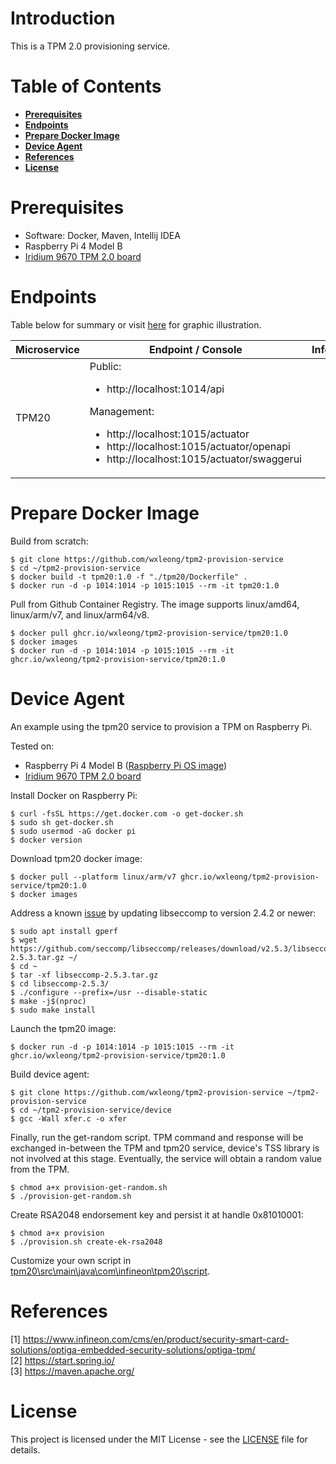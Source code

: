 # Introduction

This is a TPM 2.0 provisioning service.

# Table of Contents

- **[Prerequisites](#prerequisites)**
- **[Endpoints](#endpoints)**
- **[Prepare Docker Image](#prepare-docker-image)**
- **[Device Agent](#device-agent)**
- **[References](#references)**
- **[License](#license)**

# Prerequisites

- Software: Docker, Maven, Intellij IDEA
- Raspberry Pi 4 Model B
- [Iridium 9670 TPM 2.0 board](https://www.infineon.com/cms/en/product/evaluation-boards/iridium9670-tpm2.0-linux/)

# Endpoints

Table below for summary or visit [here](doc/architecture.pptx) for graphic illustration.

| Microservice | Endpoint / Console | Info |
|---|---|---|
| TPM20 | Public:<ul><li>http://localhost:1014/api</li></ul>Management:<ul><li>http://localhost:1015/actuator</li><li>http://localhost:1015/actuator/openapi</li><li>http://localhost:1015/actuator/swaggerui</li></ul> | |

# Prepare Docker Image

Build from scratch:
```
$ git clone https://github.com/wxleong/tpm2-provision-service
$ cd ~/tpm2-provision-service
$ docker build -t tpm20:1.0 -f "./tpm20/Dockerfile" .
$ docker run -d -p 1014:1014 -p 1015:1015 --rm -it tpm20:1.0
```

Pull from Github Container Registry. The image supports linux/amd64, linux/arm/v7, and linux/arm64/v8.
```
$ docker pull ghcr.io/wxleong/tpm2-provision-service/tpm20:1.0
$ docker images
$ docker run -d -p 1014:1014 -p 1015:1015 --rm -it ghcr.io/wxleong/tpm2-provision-service/tpm20:1.0
```

# Device Agent

An example using the tpm20 service to provision a TPM on Raspberry Pi.

Tested on:
- Raspberry Pi 4 Model B ([Raspberry Pi OS image](https://downloads.raspberrypi.org/raspios_armhf/images/raspios_armhf-2021-11-08/2021-10-30-raspios-bullseye-armhf.zip))
- [Iridium 9670 TPM 2.0 board](https://www.infineon.com/cms/en/product/evaluation-boards/iridium9670-tpm2.0-linux/)

Install Docker on Raspberry Pi:
```
$ curl -fsSL https://get.docker.com -o get-docker.sh
$ sudo sh get-docker.sh
$ sudo usermod -aG docker pi
$ docker version
```

Download tpm20 docker image:
```
$ docker pull --platform linux/arm/v7 ghcr.io/wxleong/tpm2-provision-service/tpm20:1.0
$ docker images
```

Address a known [issue](https://github.com/AdoptOpenJDK/openjdk-docker/issues/469) by updating libseccomp to version 2.4.2 or newer:
<!--
```
$ sudo apt-key adv --keyserver keyserver.ubuntu.com --recv-keys 04EE7237B7D453EC 648ACFD622F3D138
$ echo 'deb http://httpredir.debian.org/debian buster-backports main contrib non-free' | sudo tee -a /etc/apt/sources.list.d/debian-backports.list
$ sudo apt update
$ sudo apt install libseccomp2 -t buster-backports
```
-->
```
$ sudo apt install gperf
$ wget https://github.com/seccomp/libseccomp/releases/download/v2.5.3/libseccomp-2.5.3.tar.gz ~/
$ cd ~
$ tar -xf libseccomp-2.5.3.tar.gz
$ cd libseccomp-2.5.3/
$ ./configure --prefix=/usr --disable-static
$ make -j$(nproc)
$ sudo make install
```

Launch the tpm20 image:
```
$ docker run -d -p 1014:1014 -p 1015:1015 --rm -it ghcr.io/wxleong/tpm2-provision-service/tpm20:1.0
```

Build device agent:
```
$ git clone https://github.com/wxleong/tpm2-provision-service ~/tpm2-provision-service
$ cd ~/tpm2-provision-service/device
$ gcc -Wall xfer.c -o xfer
```

Finally, run the get-random script. TPM command and response will be exchanged in-between the TPM and tpm20 service, device's TSS library is not involved at this stage. Eventually, the service will obtain a random value from the TPM.
```
$ chmod a+x provision-get-random.sh
$ ./provision-get-random.sh
```

Create RSA2048 endorsement key and persist it at handle 0x81010001:
```
$ chmod a+x provision
$ ./provision.sh create-ek-rsa2048
```

Customize your own script in [tpm20\src\main\java\com\infineon\tpm20\script](tpm20\src\main\java\com\infineon\tpm20\script).

# References

<a id="1">[1] https://www.infineon.com/cms/en/product/security-smart-card-solutions/optiga-embedded-security-solutions/optiga-tpm/</a> <br>
<a id="2">[2] https://start.spring.io/</a> <br>
<a id="3">[3] https://maven.apache.org/</a> <br>

# License

This project is licensed under the MIT License - see the [LICENSE](LICENSE) file for details.
